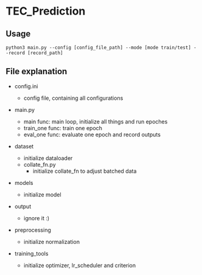 # TEC_Prediction

## Usage
```
python3 main.py --config [config_file_path] --mode [mode train/test] --record [record_path]
```
## File explanation

- config.ini  
  - config file, containing all configurations  
- main.py  
  - main func: main loop, initialize all things and run epoches  
  - train_one func: train one epoch  
  - eval_one func: evaluate one epoch and record outputs  
- dataset
  - initialize dataloader
  - collate_fn.py  
    - initialize collate_fn to adjust batched data  
- models
  - initialize model
- output
  - ignore it  :)

- preprocessing
  - initialize normalization

- training_tools
  - initialize optimizer, lr_scheduler and criterion

